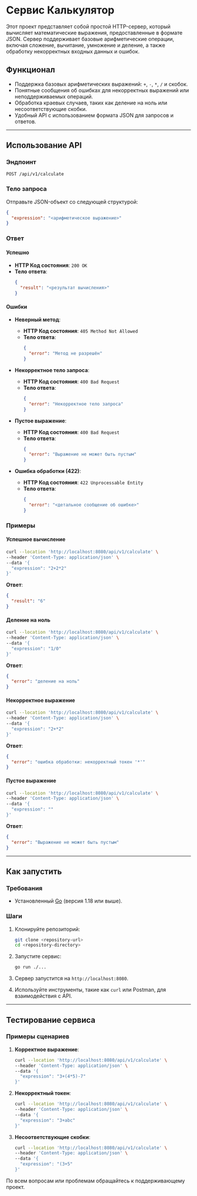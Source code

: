 
# Сервис Калькулятор

Этот проект представляет собой простой HTTP-сервер, который вычисляет математические выражения, предоставленные в формате JSON. Сервер поддерживает базовые арифметические операции, включая сложение, вычитание, умножение и деление, а также обработку некорректных входных данных и ошибок.

## Функционал

- Поддержка базовых арифметических выражений: `+`, `-`, `*`, `/` и скобок.
- Понятные сообщения об ошибках для некорректных выражений или неподдерживаемых операций.
- Обработка краевых случаев, таких как деление на ноль или несоответствующие скобки.
- Удобный API с использованием формата JSON для запросов и ответов.

---

## Использование API

### Эндпоинт

`POST /api/v1/calculate`

### Тело запроса

Отправьте JSON-объект со следующей структурой:

```json
{
  "expression": "<арифметическое выражение>"
}
```

### Ответ

#### Успешно
- **HTTP Код состояния**: `200 OK`
- **Тело ответа**:
  ```json
  {
    "result": "<результат вычисления>"
  }
  ```

#### Ошибки

- **Неверный метод**:
  - **HTTP Код состояния**: `405 Method Not Allowed`
  - **Тело ответа**:
    ```json
    {
      "error": "Метод не разрешён"
    }
    ```

- **Некорректное тело запроса**:
  - **HTTP Код состояния**: `400 Bad Request`
  - **Тело ответа**:
    ```json
    {
      "error": "Некорректное тело запроса"
    }
    ```

- **Пустое выражение**:
  - **HTTP Код состояния**: `400 Bad Request`
  - **Тело ответа**:
    ```json
    {
      "error": "Выражение не может быть пустым"
    }
    ```

- **Ошибка обработки (422)**:
  - **HTTP Код состояния**: `422 Unprocessable Entity`
  - **Тело ответа**:
    ```json
    {
      "error": "<детальное сообщение об ошибке>"
    }
    ```

### Примеры

#### Успешное вычисление

```bash
curl --location 'http://localhost:8080/api/v1/calculate' \
--header 'Content-Type: application/json' \
--data '{
  "expression": "2+2*2"
}'
```

**Ответ**:
```json
{
  "result": "6"
}
```

#### Деление на ноль

```bash
curl --location 'http://localhost:8080/api/v1/calculate' \
--header 'Content-Type: application/json' \
--data '{
  "expression": "1/0"
}'
```

**Ответ**:
```json
{
  "error": "деление на ноль"
}
```

#### Некорректное выражение

```bash
curl --location 'http://localhost:8080/api/v1/calculate' \
--header 'Content-Type: application/json' \
--data '{
  "expression": "2+*2"
}'
```

**Ответ**:
```json
{
  "error": "ошибка обработки: некорректный токен '*'"
}
```

#### Пустое выражение

```bash
curl --location 'http://localhost:8080/api/v1/calculate' \
--header 'Content-Type: application/json' \
--data '{
  "expression": ""
}'
```

**Ответ**:
```json
{
  "error": "Выражение не может быть пустым"
}
```

---

## Как запустить

### Требования

- Установленный [Go](https://golang.org/) (версия 1.18 или выше).

### Шаги

1. Клонируйте репозиторий:
   ```bash
   git clone <repository-url>
   cd <repository-directory>
   ```

2. Запустите сервис:
   ```bash
   go run ./...
   ```

3. Сервер запустится на `http://localhost:8080`.

4. Используйте инструменты, такие как `curl` или Postman, для взаимодействия с API.

---

## Тестирование сервиса

### Примеры сценариев

1. **Корректное выражение**:
   ```bash
   curl --location 'http://localhost:8080/api/v1/calculate' \
   --header 'Content-Type: application/json' \
   --data '{
     "expression": "3+(4*5)-7"
   }'
   ```

2. **Некорректный токен**:
   ```bash
   curl --location 'http://localhost:8080/api/v1/calculate' \
   --header 'Content-Type: application/json' \
   --data '{
     "expression": "3+abc"
   }'
   ```

3. **Несоответствующие скобки**:
   ```bash
   curl --location 'http://localhost:8080/api/v1/calculate' \
   --header 'Content-Type: application/json' \
   --data '{
     "expression": "(3+5"
   }'
   ```

По всем вопросам или проблемам обращайтесь к поддерживающему проект.
